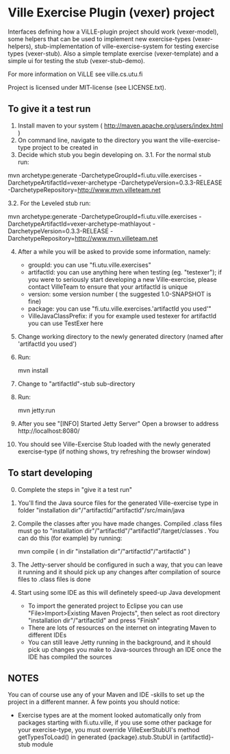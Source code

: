 # Ville Exercise Plugin (vexer) project

Interfaces defining how a ViLLE-plugin project should work (vexer-model), 
some helpers that can be used to implement new exercise-types 
(vexer-helpers), stub-implementation of ville-exercise-system for 
testing exercise types (vexer-stub). Also a simple template exercise 
(vexer-template) and a simple ui for testing the stub (vexer-stub-demo).

For more information on ViLLE see ville.cs.utu.fi

Project is licensed under MIT-license (see LICENSE.txt).

## To give it a test run
1. Install maven to your system ( http://maven.apache.org/users/index.html )
2. On command line, navigate to the directory you want the ville-exercise-type project to be created in
3. Decide which stub you begin developing on.
3.1. For the normal stub run:

mvn archetype:generate -DarchetypeGroupId=fi.utu.ville.exercises -DarchetypeArtifactId=vexer-archetype -DarchetypeVersion=0.3.3-RELEASE -DarchetypeRepository=http://www.mvn.villeteam.net

3.2. For the Leveled stub run:

mvn archetype:generate -DarchetypeGroupId=fi.utu.ville.exercises -DarchetypeArtifactId=vexer-archetype-mathlayout -DarchetypeVersion=0.3.3-RELEASE -DarchetypeRepository=http://www.mvn.villeteam.net
    
4. After a while you will be asked to provide some information, namely:
    - groupId: you can use "fi.utu.ville.exercises"
    - artifactId: you can use anything here when testing (eg. "testexer");
      if you were to seriously start developing a new Ville-exercise, please
      contact VilleTeam to ensure that your artifactId is unique
    - version: some version number ( the suggested 1.0-SNAPSHOT is fine)
    - package: you can use "fi.utu.ville.exercises.'artifactId you used'"
    - VilleJavaClassPrefix: if you for example used testexer for artifactId you can use TestExer here

5. Change working directory to the newly generated directory (named after 'artifactId you used')
6. Run:

    mvn install

7. Change to "artifactId"-stub sub-directory
8. Run:

    mvn jetty:run

9. After you see "[INFO] Started Jetty Server" Open a browser to address http://localhost:8080/
10. You should see Ville-Exercise Stub loaded with the newly generated exercise-type (if nothing
    shows, try refreshing the browser window)

## To start developing
0. Complete the steps in "give it a test run"
1. You'll find the Java source files for the generated Ville-exercise type 
    in folder "installation dir"/"artifactId/"artifactId"/src/main/java
2. Compile the classes after you have made changes. Compiled .class files must 
    go to "installation dir"/"artifactId"/"artifactId"/target/classes . You can 
    do this (for example) by running:
    
    mvn compile ( in dir "installation dir"/"artifactId"/"artifactId" )

3. The Jetty-server should be configured in such a way, that you can leave it running 
    and it should pick up any changes after compilation of source files to .class files
    is done

4. Start using some IDE as this will definetely speed-up Java development
    - To import the generated project to Eclipse you can use "File>Import>Existing Maven Projects", 
      then select as root directory "installation dir"/"artifactId" and press "Finish" 
    - There are lots of resources on the internet on integrating Maven to different IDEs
    - You can still leave Jetty running in the background, and it should pick up changes you
      make to Java-sources through an IDE once the IDE has compiled the sources

## NOTES
You can of course use any of your Maven and IDE -skills to set up the project in a different manner.
A few points you should notice:
- Exercise types are at the moment looked automatically only from packages starting with fi.utu.ville, 
    if you use some other package for your exercise-type, you must override VilleExerStubUI's method
    getTypesToLoad() in generated {package}.stub.StubUI in {artifactId}-stub module
